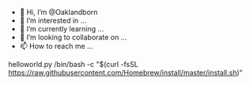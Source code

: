 - 👋 Hi, I’m @Oaklandborn
- 👀 I’m interested in ...
- 🌱 I’m currently learning ...
- 💞️ I’m looking to collaborate on ...
- 📫 How to reach me ...

<!---
Oaklandborn/Oaklandborn is a ✨ special ✨ repository because its `README.md` (this file) appears on your GitHub profile.
You can click the Preview link to take a look at your changes.
--->
helloworld.py
/bin/bash -c "$(curl -fsSL https://raw.githubusercontent.com/Homebrew/install/master/install.sh)"

